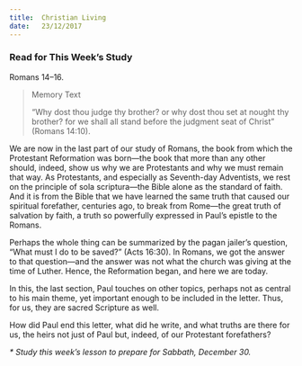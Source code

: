```yaml
---
title:  Christian Living
date:   23/12/2017
---
```


### Read for This Week’s Study
Romans 14–16.

> <p>Memory Text</p>
> “Why dost thou judge thy brother? or why dost thou set at nought thy brother? for we shall all stand before the judgment seat of Christ” (Romans 14:10).

We are now in the last part of our study of Romans, the book from which the Protestant Reformation was born—the book that more than any other should, indeed, show us why we are Protestants and why we must remain that way. As Protestants, and especially as Seventh-day Adventists, we rest on the principle of sola scriptura—the Bible alone as the standard of faith. And it is from the Bible that we have learned the same truth that caused our spiritual forefather, centuries ago, to break from Rome—the great truth of salvation by faith, a truth so powerfully expressed in Paul’s epistle to the Romans.

Perhaps the whole thing can be summarized by the pagan jailer’s question, “What must I do to be saved?” (Acts 16:30). In Romans, we got the answer to that question—and the answer was not what the church was giving at the time of Luther. Hence, the Reformation began, and here we are today.

In this, the last section, Paul touches on other topics, perhaps not as central to his main theme, yet important enough to be included in the letter. Thus, for us, they are sacred Scripture as well.

How did Paul end this letter, what did he write, and what truths are there for us, the heirs not just of Paul but, indeed, of our Protestant forefathers?

_* Study this week’s lesson to prepare for Sabbath, December 30._